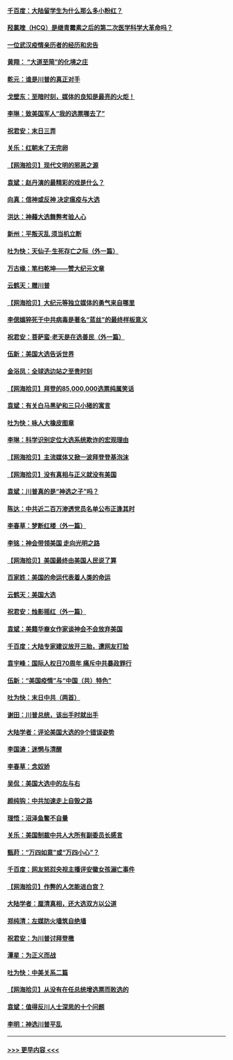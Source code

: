 #### [千百度：大陆留学生为什么那么多小粉红？](../pages/nsc993/n12639306.md?t=12232251) 
#### [羟氯喹（HCQ）是继青霉素之后的第二次医学科学大革命吗？](../pages/nsc993/n12638564.md?t=12232251) 
#### [一位武汉疫情亲历者的经历和忠告](../pages/nsc993/n12639029.md?t=12232251) 
#### [黄翔： “大道至简”的化境之庄](../pages/nsc993/n12637541.md?t=12232251) 
#### [乾元：谁是川普的真正对手](../pages/nsc993/n12637090.md?t=12232251) 
#### [戈壁东：至暗时刻，媒体的良知是最亮的火炬！](../pages/nsc993/n12637042.md?t=12232251) 
#### [李琳：致美国军人“我的选票哪去了”](../pages/nsc993/n12635351.md?t=12232251) 
#### [祝君安：末日三弄](../pages/nsc993/n12635324.md?t=12232251) 
#### [关乐：红朝末了无完卵](../pages/nsc993/n12635315.md?t=12232251) 
#### [【网海拾贝】现代文明的邪恶之源](../pages/nsc993/n12634425.md?t=12232251) 
#### [袁斌：赵丹演的最精彩的戏是什么？](../pages/nsc993/n12633316.md?t=12232251) 
#### [向真：信神或反神 决定瘟疫与大选](../pages/nsc993/n12632710.md?t=12232251) 
#### [洪达：神藉大选舞弊考验人心](../pages/nsc993/n12631962.md?t=12232251) 
#### [新州：平叛灭乱  须当机立断](../pages/nsc993/n12631946.md?t=12232251) 
#### [吐为快：天仙子‧生死存亡之际（外一篇）](../pages/nsc993/n12631927.md?t=12232251) 
#### [万古缘：笔扫乾坤——赞大纪元文章](../pages/nsc993/n12631922.md?t=12232251) 
#### [云鹤天：赠川普](../pages/nsc993/n12631823.md?t=12232251) 
#### [【网海拾贝】大纪元等独立媒体的勇气来自哪里](../pages/nsc993/n12629961.md?t=12232251) 
#### [李偲嫣猝死于中共病毒是著名“蓝丝”的最终样板意义](../pages/nsc993/n12628812.md?t=12232251) 
#### [祝君安：菩萨蛮·老天是在选善民（外一篇）](../pages/nsc993/n12628793.md?t=12232251) 
#### [伍新：美国大选告诉世界](../pages/nsc993/n12628768.md?t=12232251) 
#### [金浴凤：全球选边站之至贵时刻](../pages/nsc993/n12627318.md?t=12232251) 
#### [【网海拾贝】拜登的85,000,000选票纯属笑话](../pages/nsc993/n12626569.md?t=12232251) 
#### [袁斌：有关白马黑驴和三只小猪的寓言](../pages/nsc993/n12626198.md?t=12232251) 
#### [吐为快：咏人大橡皮图章](../pages/nsc993/n12624470.md?t=12232251) 
#### [李琳：科学识别定位大选系统欺诈的宏观理由](../pages/nsc993/n12624340.md?t=12232251) 
#### [【网海拾贝】主流媒体又掀一波拜登登基泡沫](../pages/nsc993/n12624000.md?t=12232251) 
#### [【网海拾贝】没有真相与正义就没有美国](../pages/nsc993/n12621885.md?t=12232251) 
#### [袁斌：川普真的是“神选之子”吗？](../pages/nsc993/n12621749.md?t=12232251) 
#### [陈达：中共近二百万渗透党员名单公布正逢其时](../pages/nsc993/n12620870.md?t=12232251) 
#### [李春草：梦断红楼（外一篇）](../pages/nsc993/n12619122.md?t=12232251) 
#### [李铭：神会带领美国 走向光明之路](../pages/nsc993/n12618584.md?t=12232251) 
#### [【网海拾贝】美国最终由美国人民说了算](../pages/nsc993/n12617255.md?t=12232251) 
#### [百家姓：美国的命运代表着人类的命运](../pages/nsc993/n12615838.md?t=12232251) 
#### [云鹤天：美国大选](../pages/nsc993/n12615994.md?t=12232251) 
#### [祝君安：烛影摇红（外一篇）](../pages/nsc993/n12615975.md?t=12232251) 
#### [袁斌：美籍华裔女作家谈神会不会放弃美国](../pages/nsc993/n12615263.md?t=12232251) 
#### [千百度：大陆专家建议放开三胎，遭网友打脸](../pages/nsc993/n12614456.md?t=12232251) 
#### [袁宇峰：国际人权日70周年 痛斥中共暴政罪行](../pages/nsc993/n12611965.md?t=12232251) 
#### [伍新：“美国疫情”与“中国（共）特色”](../pages/nsc993/n12611463.md?t=12232251) 
#### [吐为快：末日中共（两首）](../pages/nsc993/n12611461.md?t=12232251) 
#### [谢田：川普总统，该出手时就出手](../pages/nsc993/n12610905.md?t=12232251) 
#### [大陆学者：评论美国大选的9个错误姿势](../pages/nsc993/n12609586.md?t=12232251) 
#### [李国涛：迷惘与清醒](../pages/nsc993/n12607532.md?t=12232251) 
#### [李春草：念奴娇](../pages/nsc993/n12607083.md?t=12232251) 
#### [吴侃：美国大选中的左与右](../pages/nsc993/n12607054.md?t=12232251) 
#### [颜纯钩：中共加速走上自毁之路](../pages/nsc993/n12606473.md?t=12232251) 
#### [理悟：沼泽鱼鳖不自量](../pages/nsc993/n12606454.md?t=12232251) 
#### [关乐：美国制裁中共人大所有副委员长感言](../pages/nsc993/n12606442.md?t=12232251) 
#### [甄莳：“万四如意”或“万四小心”？](../pages/nsc993/n12606091.md?t=12232251) 
#### [千百度：网友怒怼央视主播评安徽女孩溺亡事件](../pages/nsc993/n12605370.md?t=12232251) 
#### [【网海拾贝】作弊的人怎能进白宫？](../pages/nsc993/n12603546.md?t=12232251) 
#### [大陆学者：厘清真相，还大选双方以公道](../pages/nsc993/n12603475.md?t=12232251) 
#### [郑纯清：左媒防火墙筑自绝墙](../pages/nsc993/n12602226.md?t=12232251) 
#### [祝君安：为川普讨拜登檄](../pages/nsc993/n12602199.md?t=12232251) 
#### [潭星：为正义而战](../pages/nsc993/n12600926.md?t=12232251) 
#### [吐为快：中美关系二篇](../pages/nsc993/n12600908.md?t=12232251) 
#### [【网海拾贝】从没有在任总统增选票而败选的](../pages/nsc993/n12600435.md?t=12232251) 
#### [袁斌：值得反川人士深思的十个问题](../pages/nsc993/n12600332.md?t=12232251) 
#### [李明：神选川普平乱](../pages/nsc993/n12599751.md?t=12232251) 

----
#### [ >>> 更早内容 <<< ](../indexes/nsc993-earlier.md)
